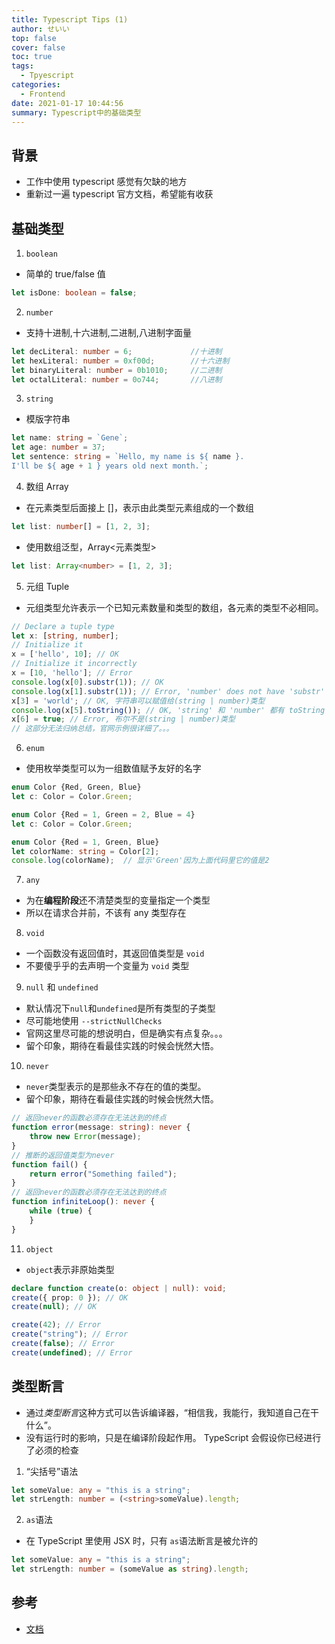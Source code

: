 ```yaml
---
title: Typescript Tips (1)
author: せいい
top: false
cover: false
toc: true
tags:
  - Tpyescript
categories:
  - Frontend
date: 2021-01-17 10:44:56
summary: Typescript中的基础类型
---
```


## 背景

- 工作中使用 typescript 感觉有欠缺的地方
- 重新过一遍 typescript 官方文档，希望能有收获

## 基础类型

1. `boolean`

- 简单的 true/false 值

```Typescript
let isDone: boolean = false;
```

2. `number`

- 支持十进制,十六进制,二进制,八进制字面量

```Typescript
let decLiteral: number = 6;             //十进制
let hexLiteral: number = 0xf00d;        //十六进制
let binaryLiteral: number = 0b1010;     //二进制
let octalLiteral: number = 0o744;       //八进制
```

3. `string`

- 模版字符串

```Typescript
let name: string = `Gene`;
let age: number = 37;
let sentence: string = `Hello, my name is ${ name }.
I'll be ${ age + 1 } years old next month.`;
```

4. 数组 Array

- 在元素类型后面接上 []，表示由此类型元素组成的一个数组

```Typescript
let list: number[] = [1, 2, 3];
```

- 使用数组泛型，Array<元素类型>

```Typescript
let list: Array<number> = [1, 2, 3];
```

5. 元组 Tuple

- 元组类型允许表示一个已知元素数量和类型的数组，各元素的类型不必相同。

```Typescript
// Declare a tuple type
let x: [string, number];
// Initialize it
x = ['hello', 10]; // OK
// Initialize it incorrectly
x = [10, 'hello']; // Error
console.log(x[0].substr(1)); // OK
console.log(x[1].substr(1)); // Error, 'number' does not have 'substr'
x[3] = 'world'; // OK, 字符串可以赋值给(string | number)类型
console.log(x[5].toString()); // OK, 'string' 和 'number' 都有 toString
x[6] = true; // Error, 布尔不是(string | number)类型
// 这部分无法归纳总结，官网示例很详细了。。。
```

6. `enum`

- 使用枚举类型可以为一组数值赋予友好的名字

```Typescript
enum Color {Red, Green, Blue}
let c: Color = Color.Green;
```

```Typescript
enum Color {Red = 1, Green = 2, Blue = 4}
let c: Color = Color.Green;
```

```Typescript
enum Color {Red = 1, Green, Blue}
let colorName: string = Color[2];
console.log(colorName);  // 显示'Green'因为上面代码里它的值是2
```

7. `any`

- 为在**编程阶段**还不清楚类型的变量指定一个类型
- 所以在请求合并前，不该有 any 类型存在

8. `void`

- 一个函数没有返回值时，其返回值类型是 `void`
- 不要傻乎乎的去声明一个变量为 `void` 类型

9. `null` 和 `undefined`

- 默认情况下`null`和`undefined`是所有类型的子类型
- 尽可能地使用 `--strictNullChecks`
- 官网这里尽可能的想说明白，但是确实有点复杂。。。
- 留个印象，期待在看最佳实践的时候会恍然大悟。

10. `never`

- `never`类型表示的是那些永不存在的值的类型。
- 留个印象，期待在看最佳实践的时候会恍然大悟。

```Typescript
// 返回never的函数必须存在无法达到的终点
function error(message: string): never {
    throw new Error(message);
}
// 推断的返回值类型为never
function fail() {
    return error("Something failed");
}
// 返回never的函数必须存在无法达到的终点
function infiniteLoop(): never {
    while (true) {
    }
}
```

11. `object`

- `object`表示非原始类型

```Typescript
declare function create(o: object | null): void;
create({ prop: 0 }); // OK
create(null); // OK

create(42); // Error
create("string"); // Error
create(false); // Error
create(undefined); // Error
```

## 类型断言

- 通过*类型断言*这种方式可以告诉编译器，“相信我，我能行，我知道自己在干什么”。
- 没有运行时的影响，只是在编译阶段起作用。 TypeScript 会假设你已经进行了必须的检查

1. “尖括号”语法

```Typescript
let someValue: any = "this is a string";
let strLength: number = (<string>someValue).length;
```

2. `as`语法

- 在 TypeScript 里使用 JSX 时，只有 `as`语法断言是被允许的

```Typescript
let someValue: any = "this is a string";
let strLength: number = (someValue as string).length;
```

## 参考

- [文档](https://www.tslang.cn/docs/handbook/basic-types.html)
